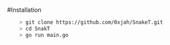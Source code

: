 #Installation
```bash
    > git clone https://github.com/0xjah/SnakeT.git
    > cd SnakT
    > go run main.go
```
